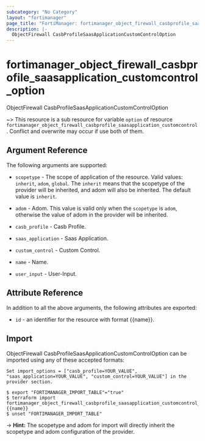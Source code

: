 ```yaml
---
subcategory: "No Category"
layout: "fortimanager"
page_title: "FortiManager: fortimanager_object_firewall_casbprofile_saasapplication_customcontrol_option"
description: |-
  ObjectFirewall CasbProfileSaasApplicationCustomControlOption
---
```


# fortimanager_object_firewall_casbprofile_saasapplication_customcontrol_option
ObjectFirewall CasbProfileSaasApplicationCustomControlOption

~> This resource is a sub resource for variable `option` of resource `fortimanager_object_firewall_casbprofile_saasapplication_customcontrol`. Conflict and overwrite may occur if use both of them.



## Argument Reference


The following arguments are supported:

* `scopetype` - The scope of application of the resource. Valid values: `inherit`, `adom`, `global`. The `inherit` means that the scopetype of the provider will be inherited, and adom will also be inherited. The default value is `inherit`.
* `adom` - Adom. This value is valid only when the `scopetype` is `adom`, otherwise the value of adom in the provider will be inherited.
* `casb_profile` - Casb Profile.
* `saas_application` - Saas Application.
* `custom_control` - Custom Control.

* `name` - Name.
* `user_input` - User-Input.


## Attribute Reference

In addition to all the above arguments, the following attributes are exported:
* `id` - an identifier for the resource with format {{name}}.

## Import

ObjectFirewall CasbProfileSaasApplicationCustomControlOption can be imported using any of these accepted formats:
```
Set import_options = ["casb_profile=YOUR_VALUE", "saas_application=YOUR_VALUE", "custom_control=YOUR_VALUE"] in the provider section.

$ export "FORTIMANAGER_IMPORT_TABLE"="true"
$ terraform import fortimanager_object_firewall_casbprofile_saasapplication_customcontrol_option.labelname {{name}}
$ unset "FORTIMANAGER_IMPORT_TABLE"
```
-> **Hint:** The scopetype and adom for import will directly inherit the scopetype and adom configuration of the provider.
